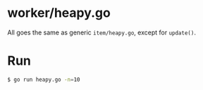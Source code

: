 # worker/heapy.go

All goes the same as generic `item/heapy.go`, except for `update()`.


# Run

```sh
$ go run heapy.go -n=10
```

